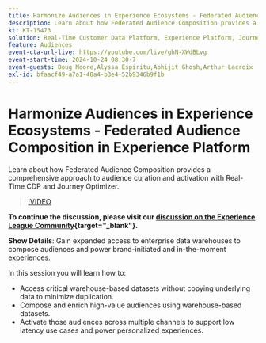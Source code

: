 ```yaml
---
title: Harmonize Audiences in Experience Ecosystems - Federated Audience Composition in Experience Platform
description: Learn about how Federated Audience Composition provides a comprehensive approach to audience curation and activation with Real-Time CDP and Journey Optimizer.
kt: KT-15473
solution: Real-Time Customer Data Platform, Experience Platform, Journey Optimizer
feature: Audiences
event-cta-url-live: https://youtube.com/live/ghN-XWdBLvg
event-start-time: 2024-10-24 08:30-7
event-guests: Doug Moore,Alyssa Espiritu,Abhijit Ghosh,Arthur Lacroix
exl-id: bfaacf49-a7a1-48a4-b3e4-52b9346b9f1b
---
```

# Harmonize Audiences in Experience Ecosystems - Federated Audience Composition in Experience Platform

Learn about how Federated Audience Composition provides a comprehensive approach to audience curation and activation with Real-Time CDP and Journey Optimizer. 

>[!VIDEO](https://video.tv.adobe.com/v/3436457?quality=12&learn=on)

**To continue the discussion, please visit our [discussion on the Experience League Community](https://experienceleaguecommunities.adobe.com/t5/adobe-experience-platform/adobe-experience-league-live-harmonize-audiences-in-experience/m-p/718976#M636){target="_blank"}.**

**Show Details**: 
Gain expanded access to enterprise data warehouses to compose audiences and power brand-initiated and in-the-moment experiences.

In this session you will learn how to: 

* Access critical warehouse-based datasets without copying underlying data to minimize duplication. 
* Compose and enrich high-value audiences using warehouse-based datasets. 
* Activate those audiences across multiple channels to support low latency use cases and power personalized experiences.
